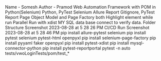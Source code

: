 Name - Somesh
Author - Pramod
Web Automation Framework with POM in Python(Selenium)
Python, PyTest
Selenium
Allure Report
Gitignore, PyTest Report
Page Object Model and Page Factory both
Highlight element while run
Parallel Run with xdist
MY SQL data base connect to verify data.
Folder Structure
Screenshot 2023-08-28 at 5 28 26 PM
CI/CD Run
Screenshot 2023-08-28 at 5 28 46 PM
pip install allure-pytest selenium
pip install pytest selenium pytest-html openpyxl
pip install selenium-page-factory
pip install pyyaml faker openpyxl
pip install pytest-xdist
pip install mysql-connector-python
pip install pytest-reportportal
pytest -n auto tests/vwoLoginTests/pom/test_*
